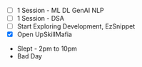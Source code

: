 - [ ] 1 Session - ML DL GenAI NLP
- [ ] 1 Session - DSA
- [ ] Start Exploring Development, EzSnippet
- [x] Open UpSkillMafia

- Slept - 2pm to 10pm
- Bad Day